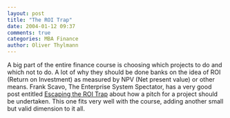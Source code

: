 ```yaml
---
layout: post
title: "The ROI Trap"
date: 2004-01-12 09:37
comments: true
categories: MBA Finance
author: Oliver Thylmann
---
```



A big part of the entire finance course is choosing which projects to do and which not to do. A lot of why they should be done banks on the idea of ROI (Return on Investment) as measured by NPV (Net present value) or other means. Frank Scavo, The Enterprise System Spectator, has a very good post entitled [Escaping the ROI Trap](http://fscavo.blogspot.com/2003_12_01_fscavo_archive.html#107255959096298847) about how a pitch for a project should be undertaken. This one fits very well with the course, adding another small but valid dimension to it all.


